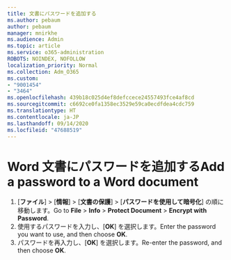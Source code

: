 ```yaml
---
title: 文書にパスワードを追加する
ms.author: pebaum
author: pebaum
manager: mnirkhe
ms.audience: Admin
ms.topic: article
ms.service: o365-administration
ROBOTS: NOINDEX, NOFOLLOW
localization_priority: Normal
ms.collection: Adm_O365
ms.custom:
- "9001454"
- "3464"
ms.openlocfilehash: 439b18c025d4ef8defccece24557493fce4af8cd
ms.sourcegitcommit: c6692ce0fa1358ec3529e59ca0ecdfdea4cdc759
ms.translationtype: HT
ms.contentlocale: ja-JP
ms.lasthandoff: 09/14/2020
ms.locfileid: "47688519"
---
```

# <a name="add-a-password-to-a-word-document"></a><span data-ttu-id="5bfa2-102">Word 文書にパスワードを追加する</span><span class="sxs-lookup"><span data-stu-id="5bfa2-102">Add a password to a Word document</span></span>

1. <span data-ttu-id="5bfa2-103">[**ファイル**] > [**情報**] > [**文書の保護**] > [**パスワードを使用して暗号化**] の順に移動します。</span><span class="sxs-lookup"><span data-stu-id="5bfa2-103">Go to **File** > **Info** > **Protect Document** > **Encrypt with Password**.</span></span>
2. <span data-ttu-id="5bfa2-104">使用するパスワードを入力し、[**OK**] を選択します。</span><span class="sxs-lookup"><span data-stu-id="5bfa2-104">Enter the password you want to use, and then choose **OK**.</span></span>
3. <span data-ttu-id="5bfa2-105">パスワードを再入力し、[**OK**] を選択します。</span><span class="sxs-lookup"><span data-stu-id="5bfa2-105">Re-enter the password, and then choose **OK**.</span></span>